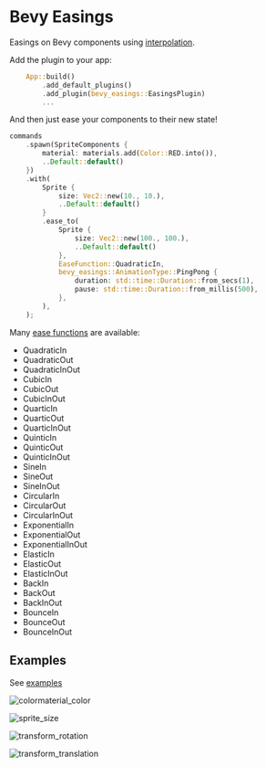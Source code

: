 # Bevy Easings

Easings on Bevy components using [interpolation](https://crates.io/crates/interpolation).

Add the plugin to your app:
```rust
    App::build()
        .add_default_plugins()
        .add_plugin(bevy_easings::EasingsPlugin)
        ...
```

And then just ease your components to their new state!
```rust
commands
    .spawn(SpriteComponents {
        material: materials.add(Color::RED.into()),
        ..Default::default()
    })
    .with(
        Sprite {
            size: Vec2::new(10., 10.),
            ..Default::default()
        }
        .ease_to(
            Sprite {
                size: Vec2::new(100., 100.),
                ..Default::default()
            },
            EaseFunction::QuadraticIn,
            bevy_easings::AnimationType::PingPong {
                duration: std::time::Duration::from_secs(1),
                pause: std::time::Duration::from_millis(500),
            },
        ),
    );
```


Many [ease functions](https://docs.rs/interpolation/0.2.0/interpolation/enum.EaseFunction.html) are available:

- QuadraticIn
- QuadraticOut
- QuadraticInOut
- CubicIn
- CubicOut
- CubicInOut
- QuarticIn
- QuarticOut
- QuarticInOut
- QuinticIn
- QuinticOut
- QuinticInOut
- SineIn
- SineOut
- SineInOut
- CircularIn
- CircularOut
- CircularInOut
- ExponentialIn
- ExponentialOut
- ExponentialInOut
- ElasticIn
- ElasticOut
- ElasticInOut
- BackIn
- BackOut
- BackInOut
- BounceIn
- BounceOut
- BounceInOut


## Examples

See [examples](https://github.com/mockersf/bevy_extra/tree/master/bevy_easings/examples)

![colormaterial_color](https://raw.githubusercontent.com/mockersf/bevy_extra/master/bevy_easings/examples/colormaterial_color.gif)

![sprite_size](https://raw.githubusercontent.com/mockersf/bevy_extra/master/bevy_easings/examples/sprite_size.gif)

![transform_rotation](https://raw.githubusercontent.com/mockersf/bevy_extra/master/bevy_easings/examples/transform_rotation.gif)

![transform_translation](https://raw.githubusercontent.com/mockersf/bevy_extra/master/bevy_easings/examples/transform_translation.gif)

